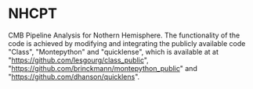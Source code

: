 # NHCPT
CMB Pipeline Analysis for Nothern Hemisphere. The functionality of the code is achieved by modifying and integrating the publicly available code "Class", "Montepython" and "quicklense", which is available at at "https://github.com/lesgourg/class_public", "https://github.com/brinckmann/montepython_public" and "https://github.com/dhanson/quicklens".

